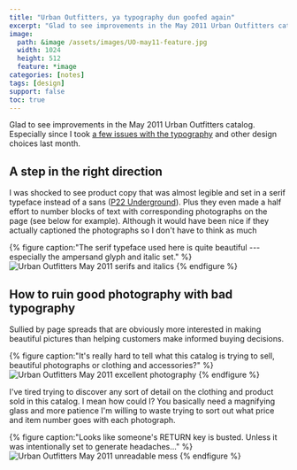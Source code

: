 ```yaml
---
title: "Urban Outfitters, ya typography dun goofed again"
excerpt: "Glad to see improvements in the May 2011 Urban Outfitters catalog. Especially since I took a few issues with their typography last month."
image: 
  path: &image /assets/images/UO-may11-feature.jpg
  width: 1024
  height: 512
  feature: *image
categories: [notes]
tags: [design]
support: false
toc: true
---
```


Glad to see improvements in the May 2011 Urban Outfitters catalog. Especially since I took [a few issues with the typography](/articles/typography-urban-outfitters/) and other design choices last month.

## A step in the right direction

I was shocked to see product copy that was almost legible and set in a serif typeface instead of a sans ([P22 Underground](https://web.archive.org/web/20111111003402/http://www.p22.com/products/underground.html)). Plus they even made a half effort to number blocks of text with corresponding photographs on the page (see below for example). Although it would have been nice if they actually captioned the photographs so I don't have to think as much

{% figure caption:"The serif typeface used here is quite beautiful --- especially the ampersand glyph and italic set." %}
![Urban Outfitters May 2011 serifs and italics](/assets/images/UO-MAY11-serifs-italics.jpg)
{% endfigure %}

## How to ruin good photography with bad typography

Sullied by page spreads that are obviously more interested in making beautiful pictures than helping customers make informed buying decisions.

{% figure caption:"It's really hard to tell what this catalog is trying to sell, beautiful photographs or clothing and accessories?" %}
![Urban Outfitters May 2011 excellent photography](/assets/images/UO-MAY11-photography.jpg)
{% endfigure %}

I've tired trying to discover any sort of detail on the clothing and product sold in this catalog. I mean how could I? You basically need a magnifying glass and more patience I'm willing to waste trying to sort out what price and item number goes with each photograph.

{% figure caption:"Looks like someone's RETURN key is busted. Unless it was intentionally set to generate headaches..." %}
![Urban Outfitters May 2011 unreadable mess](/assets/images/UO-MAY11-unreadable-mess.jpg)
{% endfigure %}
